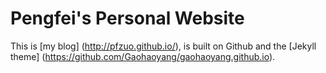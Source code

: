 # Pengfei's Personal Website
This is [my blog] (http://pfzuo.github.io/), is built on Github and the [Jekyll theme] (https://github.com/Gaohaoyang/gaohaoyang.github.io).


